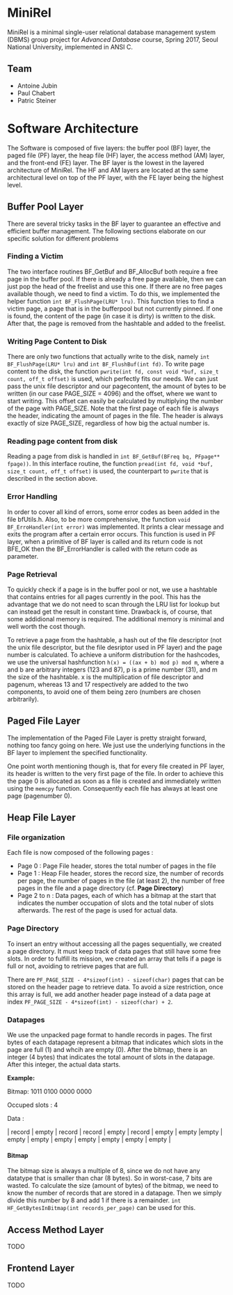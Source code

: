 # MiniRel
MiniRel is a minimal single-user relational database management system (DBMS) group project for *Advanced Database* course, Spring 2017, Seoul National University, implemented in ANSI C.

## Team
- Antoine Jubin
- Paul Chabert
- Patric Steiner

# Software Architecture
The Software is composed of five layers: the buffer pool (BF) layer, the paged file (PF) layer, the heap file (HF) layer, the access method (AM) layer, and the front-end (FE) layer. The BF layer is the lowest in the layered architecture of MiniRel. The HF and AM layers are located at the same architectural level on top of the PF layer, with the FE layer being the highest level.

## Buffer Pool Layer
There are several tricky tasks in the BF layer to guarantee an effective and efficient buffer management. The following sections elaborate on our specific solution for different problems

### Finding a Victim
The two interface routines BF_GetBuf and BF_AllocBuf both require a free page in the buffer pool. If there is already a free page available, then we can just pop the head of the freelist and use this one. If there are no free pages available though, we need to find a victim. To do this, we implemented the helper function `int BF_FlushPage(LRU* lru)`. This function tries to find a victim page, a page that is in the bufferpool but not currently pinned. If one is found, the content of the page (in case it is dirty) is written to the disk. After that, the page is removed from the hashtable and added to the freelist.

### Writing Page Content to Disk
There are only two functions that actually write to the disk, namely `int BF_FlushPage(LRU* lru)` and `int BF_FlushBuf(int fd)`. To write page content to the disk, the function `pwrite(int fd, const void *buf, size_t count, off_t offset)` is used, which perfectly fits our needs. We can just pass the unix file descriptor and our pagecontent, the amount of bytes to be written (in our case PAGE_SIZE = 4096) and the offset, where we want to start writing. This offset can easily be calculated by multiplying the number of the page with PAGE_SIZE. Note that the first page of each file is always the header, indicating the amount of pages in the file. The header is always exactly of size PAGE_SIZE, regardless of how big the actual number is.

### Reading page content from disk
Reading a page from disk is handled in `int BF_GetBuf(BFreq bq, PFpage** fpage))`. In this interface routine, the function `pread(int fd, void *buf, size_t count, off_t offset)` is used, the counterpart to `pwrite` that is described in the section above.

### Error Handling
In order to cover all kind of errors, some error codes as been added in the file bfUtils.h. Also, to be more comprehensive, the function `void BF_ErroHandler(int error)` was implemented. It prints a clear message and exits the program after a certain error occurs. This function is used in PF layer, when a primitive of BF layer is called and its return code is not BFE_OK then the BF_ErrorHandler is called with the return code as parameter.

### Page Retrieval
To quickly check if a page is in the buffer pool or not, we use a hashtable that contains entries for all pages currently in the pool. This has the advantage that we do not need to scan through the LRU list for lookup but can instead get the result in constant time.
Drawback is, of course, that some addidional memory is required. The additional memory is minimal and well worth the cost though.

To retrieve a page from the hashtable, a hash out of the file descriptor (not the unix file descriptor, but the file desriptor used in PF layer) and the page number is calculated. To achieve a uniform distribution for the hashcodes, we use the universal hashfunction `h(x) = ((ax + b) mod p) mod m`, where a and b are arbitrary integers (123 and 87), p is a prime number (31), and m the size of the hashtable. x is the multiplication of file descriptor and pagenum, whereas 13 and 17 respectively are added to the two components, to avoid one of them being zero (numbers are chosen arbitrarily).

## Paged File Layer
The implementation of the Paged File Layer is pretty straight forward, nothing too fancy going on here. We just use the underlying functions in the BF layer to implement the specified functionality.

One point worth mentioning though is, that for every file created in PF layer, its header is written to the very first page of the file. In order to achieve this the page 0 is allocated as soon as a file is created and immediately written using the `memcpy` function.
Consequently each file has always at least one page (pagenumber 0).


## Heap File Layer

### File organization
Each file is now composed of the following pages :
- Page 0 : Page File header, stores the total number of pages in the file
- Page 1 : Heap File header, stores the record size, the number of records per page, the number of pages in the file (at least 2), the number of free pages in the file and a page directory (cf. **Page Directory**)
- Page 2 to n : Data pages, each of which has a bitmap at the start that indicates the number occupation of slots and the total nuber of slots afterwards. The rest of the page is used for actual data.

### Page Directory
To insert an entry without accessing all the pages sequentially, we created a page directory. It must keep track of data pages that still have some free slots. In order to fulfill its mission, we created an array that tells if a page is full or not, avoiding to retrieve pages that are full.

There are `PF_PAGE_SIZE - 4*sizeof(int) - sizeof(char)` pages that can be stored on the header page to retrieve data.
To avoid a size restriction, once this array is full, we add another header page instead of a data page at index `PF_PAGE_SIZE - 4*sizeof(int) - sizeof(char) + 2`.

### Datapages
We use the unpacked page format to handle records in pages. The first bytes of each datapage represent a bitmap that indicates which slots in the page are full (1) and whcih are empty (0). After the bitmap, there is an integer (4 bytes) that indicates the total amount of slots in the datapage. After this integer, the actual data starts.

**Example:** 

Bitmap:	1011 0100	0000 0000	

Occuped slots :  4 

Data : 

| record | empty | record | record | empty | record | empty | empty |empty | empty | empty | empty | empty | empty | empty | empty |

#### Bitmap
The bitmap size is always a multiple of 8, since we do not have any datatype that is smaller than char (8 bytes). So in worst-case, 7 bits are wasted.
To calculate the size (amount of bytes) of the bitmap, we need to know the number of records that are stored in a datapage.
Then we simply divide this number by 8 and add 1 if there is a remainder. `int HF_GetBytesInBitmap(int records_per_page)` can be used for this.

## Access Method Layer
TODO

## Frontend Layer
TODO
